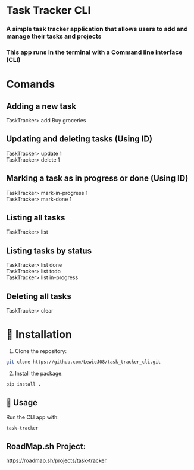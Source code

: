 # Task Tracker CLI
### A simple task tracker application that allows users to add and manage their tasks and projects

### This app runs in the terminal with a Command line interface (CLI)

# Comands
## Adding a new task
TaskTracker> add Buy groceries <br>

## Updating and deleting tasks (Using ID)
TaskTracker> update 1 <br>
TaskTracker> delete 1

## Marking a task as in progress or done (Using ID)
TaskTracker> mark-in-progress 1 <br>
TaskTracker> mark-done 1

## Listing all tasks
TaskTracker> list

## Listing tasks by status
TaskTracker> list done <br>
TaskTracker> list todo <br>
TaskTracker> list in-progress

## Deleting all tasks
TaskTracker> clear

# 🚀 Installation

1. Clone the repository:<br>
```bash
git clone https://github.com/LewieJ08/task_tracker_cli.git 
```
2. Install the package:<br>
```bash
pip install .
```
## 📌 Usage

Run the CLI app with:<br>
```bash
task-tracker
```

## RoadMap.sh Project:
https://roadmap.sh/projects/task-tracker
